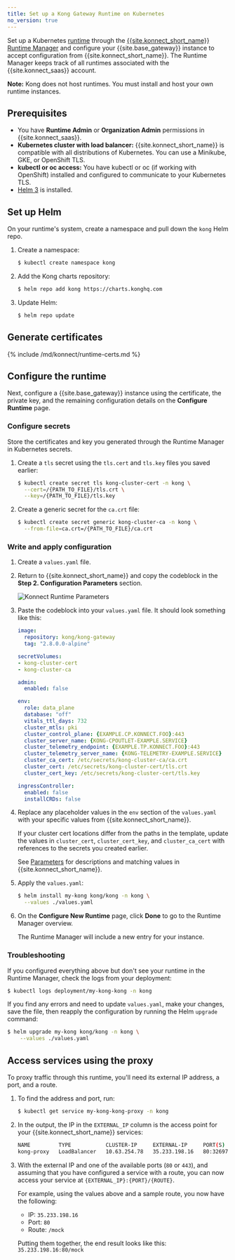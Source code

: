 ```yaml
---
title: Set up a Kong Gateway Runtime on Kubernetes
no_version: true
---
```

Set up a Kubernetes [runtime](/konnect/#konnect-key-concepts-and-terminology)
through the
[{{site.konnect_short_name}} Runtime Manager](/konnect/runtime-manager) and
configure your {{site.base_gateway}} instance to accept configuration from
{{site.konnect_short_name}}. The Runtime Manager keeps track of all runtimes
associated with the {{site.konnect_saas}} account.

<div class="alert alert-ee blue">
<b>Note:</b> Kong does not host runtimes. You must install and host your own
runtime instances.
</div>

## Prerequisites

* You have **Runtime Admin** or **Organization Admin** permissions in {{site.konnect_saas}}.
* **Kubernetes cluster with load balancer:** {{site.konnect_short_name}} is
compatible with all distributions of Kubernetes. You can use a Minikube, GKE,
or OpenShift TLS.
* **kubectl or oc access:** You have kubectl or oc (if working with OpenShift)
installed and configured to communicate to your Kubernetes TLS.
* [Helm 3](https://helm.sh/docs/intro/install/) is installed.

## Set up Helm

On your runtime's system, create a namespace and pull down the `kong` Helm repo.

1. Create a namespace:
    ```sh
    $ kubectl create namespace kong
    ```

2. Add the Kong charts repository:
    ```bash
    $ helm repo add kong https://charts.konghq.com
    ```

3. Update Helm:
    ```bash
    $ helm repo update
    ```

## Generate certificates

{% include /md/konnect/runtime-certs.md %}

## Configure the runtime

Next, configure a {{site.base_gateway}} instance using the certificate, the
private key, and the remaining configuration details on the
**Configure Runtime** page.

### Configure secrets

Store the certificates and key you generated through the Runtime Manager in
Kubernetes secrets.

1. Create a `tls` secret using the `tls.cert` and `tls.key` files
you saved earlier:

    ```bash
    $ kubectl create secret tls kong-cluster-cert -n kong \
      --cert=/{PATH_TO_FILE}/tls.crt \
      --key=/{PATH_TO_FILE}/tls.key
    ```

2. Create a generic secret for the `ca.crt` file:

    ```bash
    $ kubectl create secret generic kong-cluster-ca -n kong \
      --from-file=ca.crt=/{PATH_TO_FILE}/ca.crt
    ```

### Write and apply configuration

1. Create a `values.yaml` file.


2. Return to {{site.konnect_short_name}} and copy the
codeblock in the **Step 2. Configuration Parameters** section.

    ![Konnect Runtime Parameters](/assets/images/docs/konnect/konnect-runtime-manager.png)

3. Paste the codeblock into your `values.yaml` file. It should look something
like this:

    ```yaml
    image:
      repository: kong/kong-gateway
      tag: "2.8.0.0-alpine"

    secretVolumes:
    - kong-cluster-cert
    - kong-cluster-ca

    admin:
      enabled: false

    env:
      role: data_plane
      database: "off"
      vitals_ttl_days: 732
      cluster_mtls: pki
      cluster_control_plane: {EXAMPLE.CP.KONNECT.FOO}:443
      cluster_server_name: {KONG-CPOUTLET-EXAMPLE.SERVICE}
      cluster_telemetry_endpoint: {EXAMPLE.TP.KONNECT.FOO}:443
      cluster_telemetry_server_name: {KONG-TELEMETRY-EXAMPLE.SERVICE}
      cluster_ca_cert: /etc/secrets/kong-cluster-ca/ca.crt
      cluster_cert: /etc/secrets/kong-cluster-cert/tls.crt
      cluster_cert_key: /etc/secrets/kong-cluster-cert/tls.key

    ingressController:
      enabled: false
      installCRDs: false
    ```

4. Replace any placeholder values in the `env` section of the `values.yaml`
with your specific values from {{site.konnect_short_name}}.

    If your cluster cert locations differ from the paths in the template, update
    the values in `cluster_cert`, `cluster_cert_key`, and `cluster_ca_cert`
    with references to the secrets you created earlier.

    See [Parameters](/konnect/runtime-manager/runtime-parameter-reference) for
    descriptions and matching values in {{site.konnect_short_name}}.

5. Apply the `values.yaml`:

    ```bash
    $ helm install my-kong kong/kong -n kong \
      --values ./values.yaml
    ```

6. On the **Configure New Runtime** page, click **Done** to go to the Runtime
Manager overview.

    The Runtime Manager will include a new entry for your instance.

### Troubleshooting

If you configured everything above but don't see your runtime in the Runtime
Manager, check the logs from your deployment:

```bash
$ kubectl logs deployment/my-kong-kong -n kong
```

If you find any errors and need to update `values.yaml`, make your changes,
save the file, then reapply the configuration by running the Helm `upgrade`
command:

```bash
$ helm upgrade my-kong kong/kong -n kong \
    --values ./values.yaml
```

## Access services using the proxy

To proxy traffic through this runtime, you'll need its external IP address,
a port, and a route.

1. To find the address and port, run:

    ```bash
    $ kubectl get service my-kong-kong-proxy -n kong
    ```

2. In the output, the IP in the `EXTERNAL_IP` column is the access point for
your {{site.konnect_short_name}} services:

    ```bash
    NAME         TYPE           CLUSTER-IP     EXTERNAL-IP     PORT(S)                      AGE
    kong-proxy   LoadBalancer   10.63.254.78   35.233.198.16   80:32697/TCP,443:32365/TCP   22h
    ```

3. With the external IP and one of the available ports (`80` or `443`),
and assuming that you have configured a service with a route,
you can now access your service at `{EXTERNAL_IP}:{PORT}/{ROUTE}`.

    For example, using the values above and a sample route, you now have the
    following:
    * IP: `35.233.198.16`
    * Port: `80`
    * Route: `/mock`

    Putting them together, the end result looks like this:
    `35.233.198.16:80/mock`
